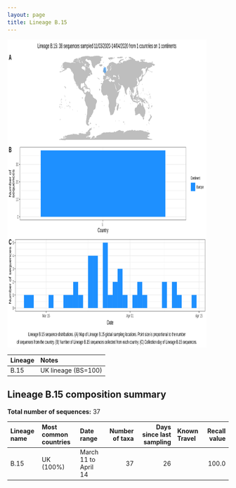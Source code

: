 ```yaml
---
layout: page
title: Lineage B.15
---
```




<img src="../assets/images/B.15.svg" alt="B.15 lineage summary figure" width="90%" height="700px" />


| Lineage | Notes |
|:-----|:-----|
| B.15 | UK lineage (BS=100) |

<h2>Lineage B.15 composition summary </h2>

<strong>Total number of sequences:</strong> 37

| Lineage name | Most common countries | Date range | Number of taxa |  Days since last sampling | Known Travel | Recall value |
|:-----|:-----|:-------|-------:|-------:|:---------|--------:|
| B.15 | UK (100%) | March 11 to April 14 | 37 | 26 |  | 100.0 |
